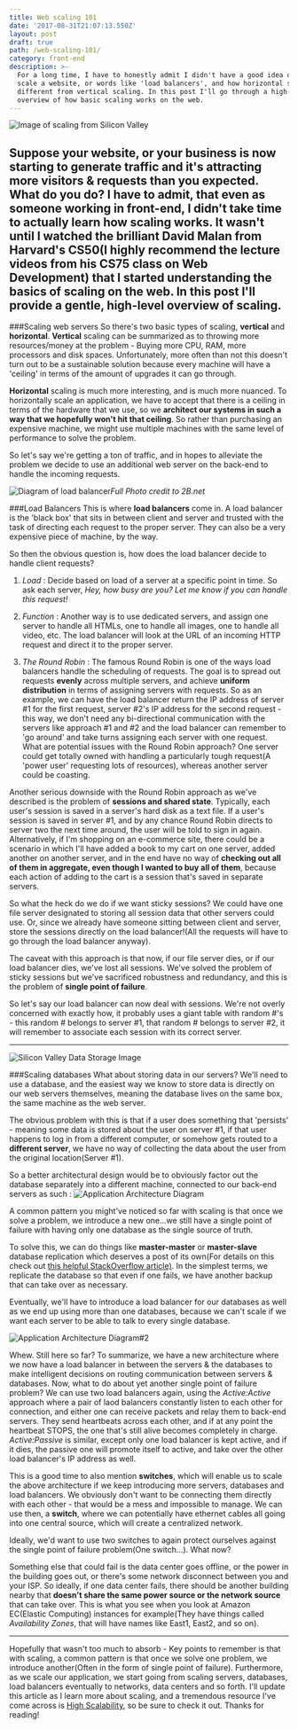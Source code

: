 ```yaml
---
title: Web scaling 101
date: '2017-08-31T21:07:13.550Z'
layout: post
draft: true
path: /web-scaling-101/
category: front-end
description: >-
  For a long time, I have to honestly admit I didn't have a good idea of how to
  scale a website, or words like 'load balancers', and how horizontal scaling is
  different from vertical scaling. In this post I'll go through a high-level
  overview of how basic scaling works on the web.
---
```

![Image of scaling from Silicon Valley](http://i.imgur.com/sdJo1bi.jpg)


Suppose your website, or your business is now starting to generate traffic and it's attracting more visitors & requests than you expected. What do you do? I have to admit, that even as someone working in front-end, I didn't take time to actually learn how scaling works. It wasn't until I watched the brilliant David Malan from Harvard's CS50(I highly recommend the lecture videos from his CS75 class on Web Development) that I started understanding the basics of scaling on the web. In this post I'll provide a gentle, high-level overview of scaling.
---

###Scaling web servers
So there's two basic types of scaling, **vertical** and **horizontal**. **Vertical** scaling can be summarized as to throwing more resources/money at the problem - Buying more CPU, RAM, more processors and disk spaces. Unfortunately, more often than not this doesn't turn out to be a sustainable solution because every machine will have a 'ceiling' in terms of the amount of upgrades it can go through.

**Horizontal** scaling is much more interesting, and is much more nuanced. To horizontally scale an application, we have to accept that there is a ceiling in terms of the hardware that we use, so we __architect our systems in such a way that we hopefully won't hit that ceiling__. So rather than purchasing an expensive machine, we might use multiple machines with the same level of performance to solve the problem.

So let's say we're getting a ton of traffic, and in hopes to alleviate the problem we decide to use an additional web server on the back-end to handle the incoming requests.

![Diagram of load balancer](http://www.2bnet.co.il/webfiles/fck/image/loadbalancer.JPG)*Full Photo credit to 2B.net*

###Load Balancers
This is where **load balancers** come in. A load balancer is the 'black box' that sits in between client and server and trusted with the task of directing each request to the proper server. They can also be a very expensive piece of machine, by the way.

So then the obvious question is, how does the load balancer decide to handle client requests?
1. _Load_ : Decide based on load of a server at a specific point in time. So ask each server, _Hey, how busy are you? Let me know if you can handle this request!_

2. _Function_ : Another way is to use dedicated servers, and assign one server to handle all HTMLs, one to handle all images, one to handle all video, etc. The load balancer will look at the URL of an incoming HTTP request and direct it to the proper server.

3. _The Round Robin_ : The famous Round Robin is one of the ways load balancers handle the scheduling of requests. The goal is to spread out requests **evenly** across multiple servers, and achieve **uniform distribution** in terms of assigning servers with requests. So as an example, we can have the load balancer return the IP address of server #1 for the first request, server #2's IP address for the second request - this way, we don't need any bi-directional communication with the servers like approach #1 and #2 and the load balancer can remember to 'go around' and take turns assigning each server with one request. What are potential issues with the Round Robin approach? One server could get totally owned with handling a particularly tough request(A 'power user' requesting lots of resources), whereas another server could be coasting.

Another serious downside with the Round Robin approach as we've described is the problem of __sessions and shared state__. Typically, each user's session is saved in a server's hard disk as a text file. If a user's session is saved in server #1, and by any chance Round Robin directs to server two the next time around, the user will be told to sign in again. Alternatively, if I'm shopping on an e-commerce site, there could be a scenario in which I'll have added a book to my cart on one server, added another on another server, and in the end have no way of __checking out all of them in aggregate, even though I wanted to buy all of them__, because each action of adding to the cart is a session that's saved in separate servers.

So what the heck do we do if we want sticky sessions? We could have one file server designated to storing all session data that other servers could use. Or, since we already have someone sitting between client and server, store the sessions directly on the load balancer!(All the requests will have to go through the load balancer anyway).

The caveat with this approach is that now, if our file server dies, or if our load balancer dies, we've lost all sessions. We've solved the problem of sticky sessions but we've sacrificed robustness and redundancy, and this is the problem of **single point of failure**.

So let's say our load balancer can now deal with sessions. We're not overly concerned with exactly how, it probably uses a giant table with random #'s - this random # belongs to server #1, that random # belongs to server #2, it will remember to associate each session with its correct server.

---
![Silicon Valley Data Storage Image](http://i.imgur.com/d887eoj.jpg)

###Scaling databases
What about storing data in our servers? We'll need to use a database, and the easiest way we know to store data is directly on our web servers themselves, meaning the database lives on the same box, the same machine as the web server.

The obvious problem with this is that if a user does something that 'persists' - meaning some data is stored about the user on server #1, if that user happens to log in from a different computer, or somehow gets routed to a **different server**, we have no way of collecting the data about the user from the original location(Server #1).

So a better architectural design would be to obviously factor out the database separately into a different machine, connected to our back-end servers as such :
![Application Architecture Diagram](http://i.imgur.com/E7418TJ.png)

A common pattern you might've noticed so far with scaling is that once we solve a problem, we introduce a new one...we still have a single point of failure with having only one database as the single source of truth.

To solve this, we can do things like **master-master** or **master-slave** database replication which deserves a post of its own(For details on this check out [this helpful StackOverflow article)](https://stackoverflow.com/questions/3736969/master-master-vs-master-slave-database-architecture). In the simplest terms, we replicate the database so that even if one fails, we have another backup that can take over as necessary.

Eventually, we'll have to introduce a load balancer for our databases as well as we end up using more than one databases, because we can't scale if we want each server to be able to talk to every single database.

![Application Architecture Diagram#2](http://i.imgur.com/uX3eGqY.png)

Whew. Still here so far? To summarize, we have a new architecture where we now have a load balancer in between the servers & the databases to make intelligent decisions on routing communication between servers & databases. Now, what to do about yet another single point of failure problem? We can use two load balancers again, using the _Active:Active_ approach where a pair of laod balancers constantly listen to each other for connection, and either one can receive packets and relay them to back-end servers. They send heartbeats across each other, and if at any point the heartbeat STOPS, the one that's still alive becomes completely in charge. _Active:Passive_ is similar, except only one load balancer is kept active, and if it dies, the passive one will promote itself to active, and take over the other load balancer's IP address as well.

This is a good time to also mention __switches__, which will enable us to scale the above architecture if we keep introducing more servers, databases and load balancers. We obviously don't want to be connecting them directly with each other - that would be a mess and impossible to manage. We can use then, a __switch__, where we can potentially have ethernet cables all going into one central source, which will create a centralized network.

Ideally, we'd want to use two switches to again protect ourselves against the single point of failure problem(One switch...). What now?

Something else that could fail is the data center goes offline, or the power in the building goes out, or there's some network disconnect between you and your ISP. So ideally, if one data center fails, there should be another building nearby that __doesn't share the same power source or the network source__ that can take over. This is what you see when you look at Amazon EC(Elastic Computing) instances for example(They have things called _Availability Zones_, that will have names like East1, East2, and so on).

---
Hopefully that wasn't too much to absorb - Key points to remember is that with scaling, a common pattern is that once we solve one problem, we introduce another(Often in the form of single point of failure). Furthermore, as we scale our application, we start going from scaling servers, databases, load balancers eventually to networks, data centers and so forth. I'll update this article as I learn more about scaling, and a tremendous resource I've come across is [High Scalability](http://highscalability.com/), so be sure to check it out. Thanks for reading!


